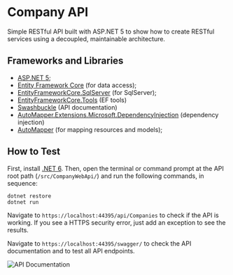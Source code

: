 # Company API

Simple RESTful API built with ASP.NET 5 to show how to create RESTful services using a decoupled, maintainable architecture.

## Frameworks and Libraries
- [ASP.NET 5](https://docs.microsoft.com/en-us/aspnet/core/?view=aspnetcore-5.0);
- [Entity Framework Core](https://docs.microsoft.com/en-us/ef/core/) (for data access);
- [EntityFrameworkCore.SqlServer](https://www.nuget.org/packages/Microsoft.Entity) (for SqlServer);
- [EntityFrameworkCore.Tools](https://docs.microsoft.com/en-us/ef/core/cli/) (EF tools)
- [Swashbuckle](https://github.com/domaindrivendev/Swashbuckle) (API documentation)
- [AutoMapper.Extensions.Microsoft.DependencyInjection](https://www.nuget.org/packages/AutoMapper.Extensions.Microsoft.DependencyInjection) (dependency injection)
- [AutoMapper](https://automapper.org/) (for mapping resources and models);

## How to Test

First, install [.NET 6](https://dotnet.microsoft.com/download/dotnet/6.0). Then, open the terminal or command prompt at the API root path (```/src/CompanyWebApi/```) and run the following commands, in sequence:

```
dotnet restore
dotnet run
```

Navigate to ```https://localhost:44395/api/Companies``` to check if the API is working. If you see a HTTPS security error, just add an exception to see the results.

Navigate to ```https://localhost:44395/swagger/``` to check the API documentation and to test all API endpoints.

![API Documentation](https://github.com/mariiafit/CompanyWebApi/blob/master/images/swagger.png)
